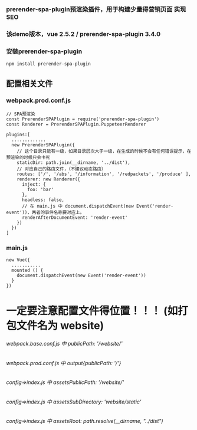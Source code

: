 ### prerender-spa-plugin预渲染插件，用于构建少量得营销页面 实现SEO
### 该demo版本，vue 2.5.2 / prerender-spa-plugin 3.4.0

### 安装prerender-spa-plugin
`npm install prerender-spa-plugin`

## 配置相关文件
### webpack.prod.conf.js
```
// SPA预渲染
const PrerenderSPAPlugin = require('prerender-spa-plugin')
const Renderer = PrerenderSPAPlugin.PuppeteerRenderer

plugins:[
  .............
  new PrerenderSPAPlugin({
    // 这个目录只能有一级，如果目录层次大于一级，在生成的时候不会有任何错误提示，在预渲染的时候只会卡死
    staticDir: path.join(__dirname, '../dist'),
    // 对应自己的路由文件，（不建议动态路由）
    routes: ['/', '/abs', '/information', '/redpackets', '/produce' ],
    renderer: new Renderer({
      inject: {
        foo: 'bar'
      },
      headless: false,
      // 在 main.js 中 document.dispatchEvent(new Event('render-event'))，两者的事件名称要对应上。
      renderAfterDocumentEvent: 'render-event'
    })
  })
]
```
### main.js
```
new Vue({
  ...........
  mounted () {
    document.dispatchEvent(new Event('render-event'))
  }
})
```

# 一定要注意配置文件得位置！！！ (如打包文件名为 website)
###### webpack.base.conf.js 中 publicPath: '/website/'
###### webpack.prod.conf.js 中 output{publicPath: '/'}
###### config=>index.js 中 assetsPublicPath: '/website/'
###### config=>index.js 中 assetsSubDirectory: 'website/static'
###### config=>index.js 中 assetsRoot: path.resolve(__dirname, "../dist")